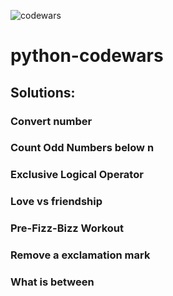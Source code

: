 ![codewars](https://user-images.githubusercontent.com/68942106/92854279-a9ac0d80-f3a5-11ea-8356-2fc800cdaeab.png)
# python-codewars
## Solutions:

### Convert number

### Count Odd Numbers below n

### Exclusive Logical Operator

### Love vs friendship

### Pre-Fizz-Bizz Workout

### Remove a exclamation mark

### What is between
